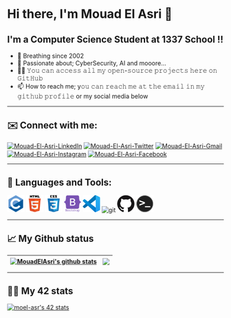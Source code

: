 # Hi there, I'm Mouad El Asri 👋

## I'm a Computer Science Student at 1337 School !!

- 👀 Breathing since 2002
- 🎯 Passionate about; CyberSecurity, AI and mooore...
- 👨‍💻 𝚈𝚘𝚞 𝚌𝚊𝚗 𝚊𝚌𝚌𝚎𝚜𝚜 𝚊𝚕𝚕 𝚖𝚢 𝚘𝚙𝚎𝚗-𝚜𝚘𝚞𝚛𝚌𝚎 𝚙𝚛𝚘𝚓𝚎𝚌𝚝𝚜 𝚑𝚎𝚛𝚎 𝚘𝚗 𝙶𝚒𝚝𝙷𝚞𝚋
- 📫 How to reach me; y𝚘𝚞 𝚌𝚊𝚗 𝚛𝚎𝚊𝚌𝚑 𝚖𝚎 𝚊𝚝 𝚝𝚑𝚎 𝚎𝚖𝚊𝚒𝚕 𝚒𝚗 𝚖𝚢 𝚐𝚒𝚝𝚑𝚞𝚋 𝚙𝚛𝚘𝚏𝚒𝚕𝚎 or my social media below

---

## ✉️ Connect with me:

<p>
  <a href="https://linkedin.com/in/mouad-el-asri" target="blank"><img  src="https://img.icons8.com/color/48/000000/linkedin.png" alt="Mouad-El-Asri-LinkedIn" align="center" height="45" width="45" /></a>
  <a href="https://twitter.com/MouadElAsri4" target="blank"><img  src="https://img.icons8.com/fluency/48/000000/twitter.png" alt="Mouad-El-Asri-Twitter" align="center" height="45" width="45" /></a>
  <a href="mailto:elasrimouad90@gmail.com" target="blank"><img src="https://img.icons8.com/color/48/000000/gmail-new.png" alt="Mouad-El-Asri-Gmail" align="center" height="45" width="45"/></a>
  <a href="https://instagram.com/mouad_el_asriii" target="blank"><img  src="https://img.icons8.com/fluency/48/000000/instagram-new.png" alt="Mouad-El-Asri-Instagram" align="center" height="45" width="45" /></a>
  <a href="https://facebook.com/mouad.alasri.7" target="blank"><img  src="https://img.icons8.com/fluency/48/000000/facebook-new.png" alt="Mouad-El-Asri-Facebook" align="center" height="45" width="45" /></a>
</p>

---

## 🧰 Languages and Tools:

<p align="left">
  <img src="https://raw.githubusercontent.com/devicons/devicon/master/icons/c/c-original.svg" alt="c" width="40" height="40"/>
  <img src="https://raw.githubusercontent.com/devicons/devicon/master/icons/html5/html5-original-wordmark.svg" alt="html5" width="40" height="40"/>
  <img src="https://raw.githubusercontent.com/devicons/devicon/master/icons/css3/css3-original-wordmark.svg" alt="css3" width="40" height="40"/>
  <img src="https://raw.githubusercontent.com/devicons/devicon/master/icons/bootstrap/bootstrap-plain-wordmark.svg" alt="bootstrap" width="40" height="40"/>
  <img src="https://raw.githubusercontent.com/github/explore/80688e429a7d4ef2fca1e82350fe8e3517d3494d/topics/visual-studio-code/visual-studio-code.png" alt="VS Code" width="40" height="40" />
  <img src="https://www.vectorlogo.zone/logos/git-scm/git-scm-icon.svg" alt="git" width="40" height="40"/>
  <img src="https://raw.githubusercontent.com/github/explore/78df643247d429f6cc873026c0622819ad797942/topics/github/github.png" alt="Github" width="40" height="40"/>
  <img src="https://raw.githubusercontent.com/github/explore/80688e429a7d4ef2fca1e82350fe8e3517d3494d/topics/terminal/terminal.png" alt="Terminal" width="40" height="40"/>
</p>

---

## 📈 My Github status

| <a href="https://github.com/anuraghazra/github-readme-stats"><img align="center" src="https://github-readme-stats.vercel.app/api?username=Mouad-El-Asri&count_private=true&show_icons=true&include_all_commits=true&hide_border=true" alt="MouadElAsri's github stats" /></a> | <a href="https://github.com/anuraghazra/github-readme-stats"><img align="center" src="https://github-readme-stats.vercel.app/api/top-langs/?username=Mouad-El-Asri&layout=compact&hide_border=true" /></a> |
| ------------- | ------------- |

---

## 👨‍💻 My 42 stats

<a href="https://github.com/oakoudad/badge42"><img src="https://badge.mediaplus.ma/black/moel-asr" alt="moel-asr's 42 stats" /></a>
